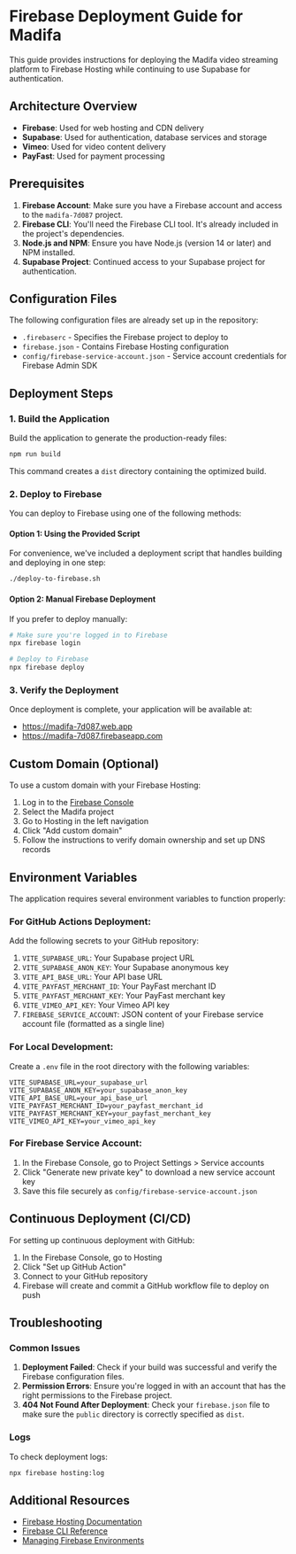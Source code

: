 # Firebase Deployment Guide for Madifa

This guide provides instructions for deploying the Madifa video streaming platform to Firebase Hosting while continuing to use Supabase for authentication.

## Architecture Overview

- **Firebase**: Used for web hosting and CDN delivery
- **Supabase**: Used for authentication, database services and storage
- **Vimeo**: Used for video content delivery
- **PayFast**: Used for payment processing

## Prerequisites

1. **Firebase Account**: Make sure you have a Firebase account and access to the `madifa-7d087` project.
2. **Firebase CLI**: You'll need the Firebase CLI tool. It's already included in the project's dependencies.
3. **Node.js and NPM**: Ensure you have Node.js (version 14 or later) and NPM installed.
4. **Supabase Project**: Continued access to your Supabase project for authentication.

## Configuration Files

The following configuration files are already set up in the repository:

- `.firebaserc` - Specifies the Firebase project to deploy to
- `firebase.json` - Contains Firebase Hosting configuration 
- `config/firebase-service-account.json` - Service account credentials for Firebase Admin SDK

## Deployment Steps

### 1. Build the Application

Build the application to generate the production-ready files:

```bash
npm run build
```

This command creates a `dist` directory containing the optimized build.

### 2. Deploy to Firebase

You can deploy to Firebase using one of the following methods:

#### Option 1: Using the Provided Script

For convenience, we've included a deployment script that handles building and deploying in one step:

```bash
./deploy-to-firebase.sh
```

#### Option 2: Manual Firebase Deployment

If you prefer to deploy manually:

```bash
# Make sure you're logged in to Firebase
npx firebase login

# Deploy to Firebase
npx firebase deploy
```

### 3. Verify the Deployment

Once deployment is complete, your application will be available at:

- https://madifa-7d087.web.app
- https://madifa-7d087.firebaseapp.com

## Custom Domain (Optional)

To use a custom domain with your Firebase Hosting:

1. Log in to the [Firebase Console](https://console.firebase.google.com/)
2. Select the Madifa project
3. Go to Hosting in the left navigation
4. Click "Add custom domain"
5. Follow the instructions to verify domain ownership and set up DNS records

## Environment Variables

The application requires several environment variables to function properly:

### For GitHub Actions Deployment:

Add the following secrets to your GitHub repository:

1. `VITE_SUPABASE_URL`: Your Supabase project URL
2. `VITE_SUPABASE_ANON_KEY`: Your Supabase anonymous key
3. `VITE_API_BASE_URL`: Your API base URL
4. `VITE_PAYFAST_MERCHANT_ID`: Your PayFast merchant ID
5. `VITE_PAYFAST_MERCHANT_KEY`: Your PayFast merchant key
6. `VITE_VIMEO_API_KEY`: Your Vimeo API key
7. `FIREBASE_SERVICE_ACCOUNT`: JSON content of your Firebase service account file (formatted as a single line)

### For Local Development:

Create a `.env` file in the root directory with the following variables:

```
VITE_SUPABASE_URL=your_supabase_url
VITE_SUPABASE_ANON_KEY=your_supabase_anon_key
VITE_API_BASE_URL=your_api_base_url
VITE_PAYFAST_MERCHANT_ID=your_payfast_merchant_id
VITE_PAYFAST_MERCHANT_KEY=your_payfast_merchant_key
VITE_VIMEO_API_KEY=your_vimeo_api_key
```

### For Firebase Service Account:

1. In the Firebase Console, go to Project Settings > Service accounts
2. Click "Generate new private key" to download a new service account key
3. Save this file securely as `config/firebase-service-account.json`

## Continuous Deployment (CI/CD)

For setting up continuous deployment with GitHub:

1. In the Firebase Console, go to Hosting
2. Click "Set up GitHub Action"
3. Connect to your GitHub repository
4. Firebase will create and commit a GitHub workflow file to deploy on push

## Troubleshooting

### Common Issues

1. **Deployment Failed**: Check if your build was successful and verify the Firebase configuration files.
2. **Permission Errors**: Ensure you're logged in with an account that has the right permissions to the Firebase project.
3. **404 Not Found After Deployment**: Check your `firebase.json` file to make sure the `public` directory is correctly specified as `dist`.

### Logs

To check deployment logs:

```bash
npx firebase hosting:log
```

## Additional Resources

- [Firebase Hosting Documentation](https://firebase.google.com/docs/hosting)
- [Firebase CLI Reference](https://firebase.google.com/docs/cli)
- [Managing Firebase Environments](https://firebase.google.com/docs/projects/multiprojects)